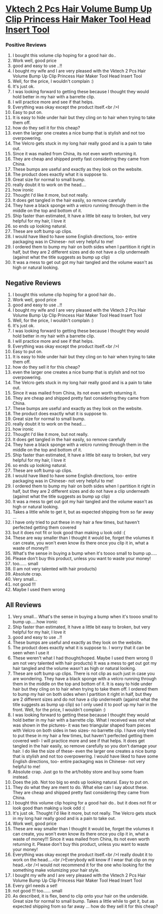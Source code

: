 # [Vktech 2 Pcs Hair Volume Bump Up Clip Princess Hair Maker Tool Head Insert Tool](https://products.checkmycream.com/products/Vktech-2-Pcs-Hair-Volume-Bump-Up-Clip-Princess-Hair-Maker-Tool-Head-Insert-Tool.html)

### Positive Reviews

<ol>
      <li>I bought this volume clip hoping for a good hair do..</li>
      <li>Work well, good price</li>
      <li>good and easy to use ..!!</li>
      <li>I bought my wife and I are very pleased with the Vktech 2 Pcs Hair Volume Bump Up Clip Princess Hair Maker Tool Head Insert Tool</li>
      <li>Well, for the price, I wouldn&#x27;t complain :)</li>
      <li>It&#x27;s just ok.</li>
      <li>I was looking forward to getting these because I thought they would hold better in my hair with a barrette clip.  </li>
      <li>I will practice more and see if that helps.  </li>
      <li>Everything was okay except the product itself.&lt;br /&gt;I</li>
      <li>Easy to put on.</li>
      <li>It is easy to hide under hair but they cling on to hair when trying to take them off.</li>
      <li>how do they sell it for this cheap?</li>
      <li>even the larger one creates a nice bump that is stylish and not too overpowering.  </li>
      <li>The Velcro gets stuck in my long hair really good and is a pain to take out.</li>
      <li>Since it was mailed from China, its not even worth returning it.</li>
      <li>They are cheap and shipped pretty fast considering they came from China.</li>
      <li>These bumps are useful and exactly as they look on the website.</li>
      <li>The product does exactly what it is suppose to.  </li>
      <li>Great size for normal to small bump.  </li>
      <li>really doubt it to work on the head....</li>
      <li>how ironic</li>
      <li>Thought I&#x27;d like it more, but not really.</li>
      <li>It does get tangled in the hair easily, so remove carefully</li>
      <li>They have a black sponge with a velcro running through them in the middle on the top and bottom of it.</li>
      <li>Ship faster than estimated, It have a little  bit easy to broken, but very helpful for my hair, I love it</li>
      <li>so ends up looking natural.</li>
      <li>These are soft bump up clips.</li>
      <li>I would have liked to have some English directions, too- entire packaging was in Chinese- not very helpful to me!</li>
      <li>I ordered them to bump my hair on both sides when I partition it right in half, but they are 2 different sizes and do not have a clip underneath (against what the title suggests as bump up clip)</li>
      <li>It was a mess to get out got my hair tangled and the volume wasn&#x27;t as high or natural looking.</li>
</ol>


<h2>Negative Reviews</h2>
<ol>
<li> I bought this volume clip hoping for a good hair do..</li>
<li> Work well, good price</li>
<li> good and easy to use ..!!</li>
<li> I bought my wife and I are very pleased with the Vktech 2 Pcs Hair Volume Bump Up Clip Princess Hair Maker Tool Head Insert Tool</li>
<li> Well, for the price, I wouldn&#x27;t complain :)</li>
<li> It&#x27;s just ok.</li>
<li> I was looking forward to getting these because I thought they would hold better in my hair with a barrette clip.  </li>
<li> I will practice more and see if that helps.  </li>
<li> Everything was okay except the product itself.&lt;br /&gt;I</li>
<li> Easy to put on.</li>
<li> It is easy to hide under hair but they cling on to hair when trying to take them off.</li>
<li> how do they sell it for this cheap?</li>
<li> even the larger one creates a nice bump that is stylish and not too overpowering.  </li>
<li> The Velcro gets stuck in my long hair really good and is a pain to take out.</li>
<li> Since it was mailed from China, its not even worth returning it.</li>
<li> They are cheap and shipped pretty fast considering they came from China.</li>
<li> These bumps are useful and exactly as they look on the website.</li>
<li> The product does exactly what it is suppose to.  </li>
<li> Great size for normal to small bump.  </li>
<li> really doubt it to work on the head....</li>
<li> how ironic</li>
<li> Thought I&#x27;d like it more, but not really.</li>
<li> It does get tangled in the hair easily, so remove carefully</li>
<li> They have a black sponge with a velcro running through them in the middle on the top and bottom of it.</li>
<li> Ship faster than estimated, It have a little  bit easy to broken, but very helpful for my hair, I love it</li>
<li> so ends up looking natural.</li>
<li> These are soft bump up clips.</li>
<li> I would have liked to have some English directions, too- entire packaging was in Chinese- not very helpful to me!</li>
<li> I ordered them to bump my hair on both sides when I partition it right in half, but they are 2 different sizes and do not have a clip underneath (against what the title suggests as bump up clip)</li>
<li> It was a mess to get out got my hair tangled and the volume wasn&#x27;t as high or natural looking.</li>
<li> Takes a little while to get it, but as expected shipping from so far away ...</li>
<li> I have only tried to put these in my hair a few times, but haven&#x27;t perfected getting them covered</li>
<li> but it does not fit or look good than making u look odd :(</li>
<li> These are way smaller than I thought it would be, forget the volumes it can create, you won&#x27;t even know its there once you clip it in, what a waste of money!!!</li>
<li> What&#x27;s the sense in buying a bump when it&#x27;s toooo small to bump up.....</li>
<li> Please don&#x27;t buy this product, unless you want to waste your money!</li>
<li> too...... small</li>
<li> (I am not very talented with hair products)</li>
<li> Absolute crap.  </li>
<li> Very small...</li>
<li> not good !!!  </li>
<li> Maybe I used them wrong</li>
</ol>

<h2>All Reviews</h2>

<ol>
    <li> Very small... What&#x27;s the sense in buying a bump when it&#x27;s toooo small to bump up.....how ironic</li>
    <li> Ship faster than estimated, It have a little  bit easy to broken, but very helpful for my hair, I love it</li>
    <li> good and easy to use ..!!</li>
    <li> These bumps are useful and exactly as they look on the website.</li>
    <li> The product does exactly what it is suppose to.  I worry that it can be seen when I use it</li>
    <li> These weren&#x27;t what I had thought/hoped.  Maybe I used them wrong (I am not very talented with hair products) It was a mess to get out got my hair tangled and the volume wasn&#x27;t as high or natural looking.</li>
    <li> These are soft bump up clips. There is not clip as such just in case you are wondering. They have a black sponge with a velcro running through them in the middle on the top and bottom of it. It is easy to hide under hair but they cling on to hair when trying to take them off. I ordered them to bump my hair on both sides when I partition it right in half, but they are 2 different sizes and do not have a clip underneath (against what the title suggests as bump up clip) so I only used it to poof up my hair in the front. Well, for the price, I wouldn&#x27;t complain :)</li>
    <li> I was looking forward to getting these because I thought they would hold better in my hair with a barrette clip.  What I received was not what was shown in the pictures- it was two triangular shaped foam pieces with Velcro on both sides in two sizes- no barrette clip.  I have only tried to put these in my hair a few times, but haven&#x27;t perfected getting them covered well- I will practice more and see if that helps.  It does get tangled in the hair easily, so remove carefully so you don&#x27;t damage your hair.  I do like the size of these- even the larger one creates a nice bump that is stylish and not too overpowering.  I would have liked to have some English directions, too- entire packaging was in Chinese- not very helpful to me!</li>
    <li> Absolute crap.  Just go to the art/hobby store and buy some foam instead.</li>
    <li> Does the job. Not too big so ends up looking natural. Easy to put on.</li>
    <li> They do what they are ment to do.  What else can I say about these.  They are cheap and shipped pretty fast considering they came from China.</li>
    <li> I bought this volume clip hoping for a good hair do.. but it does not fit or look good than making u look odd :(</li>
    <li> It&#x27;s just ok. Thought I&#x27;d like it more, but not really. The Velcro gets stuck in my long hair really good and is a pain to take out.</li>
    <li> Work well, good price</li>
    <li> These are way smaller than I thought it would be, forget the volumes it can create, you won&#x27;t even know its there once you clip it in, what a waste of money!!! Since it was mailed from China, its not even worth returning it. Please don&#x27;t buy this product, unless you want to waste your money!</li>
    <li> Everything was okay except the product itself.&lt;br /&gt;I really doubt it to work on the head....&lt;br /&gt;Everybody will know if I wear that clip on my head..&lt;br /&gt;I would not recommend it for the one who looking for the something make volumizing your hair style.</li>
    <li> I bought my wife and I are very pleased with the Vktech 2 Pcs Hair Volume Bump Up Clip Princess Hair Maker Tool Head Insert Tool</li>
    <li> Every girl needs a set!</li>
    <li> not good !!!  too...... small</li>
    <li> As described, it is flex, bend to clip onto your hair on the underside.  Great size for normal to small bump.  Takes a little while to get it, but as expected shipping from so far away ... how do they sell it for this cheap?</li>
</ol>




